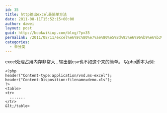 ```yaml
---
id: 35
title: http输出excel最简单方法
date: 2011-08-11T15:52:15+00:00
author: dawei
layout: post
guid: http://bookwikiup.com/blog/?p=35
permalink: /2011/08/11/excel%e6%9c%80%e7%ae%80%e5%8d%95%e6%96%b9%e6%b3%95/
categories:
  - 未分类
---
```

excel处理占用内存非常大 , 输出倒csv也不如这个来的简单。 以php脚本为例:

```
<?php
header("Content-type:application/vnd.ms-excel");
header("Content-Disposition:filename=demo.xls");
?>
<table>
<tr>
  .......
</tr>
&lt;/table>
```

